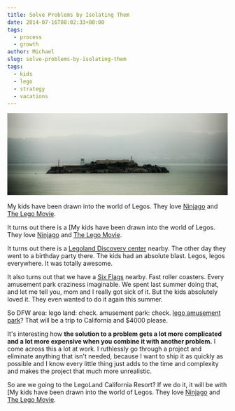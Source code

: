 ```yaml
---
title: Solve Problems by Isolating Them
date: 2014-07-16T08:02:33+00:00
tags:
  - process
  - growth
author: Michael
slug: solve-problems-by-isolating-them
tags:
  - kids
  - lego
  - strategy
  - vacations
---
```

<div class="full-width">
  <img src="/images/feature-solve-problems-by-isolating-them.jpg" alt="Isolate Problems" />
</div>

My kids have been drawn into the world of Legos. They love [Ninjago](http://www.lego.com/en-us/ninjago) and [The Lego Movie](http://www.imdb.com/title/tt1490017/).

It turns out there is a [My kids have been drawn into the world of Legos. They love [Ninjago](http://www.lego.com/en-us/ninjago) and [The Lego Movie](http://www.imdb.com/title/tt1490017/).

It turns out there is a [Legoland Discovery center](http://www.legolanddiscoverycenter.com/dallasfw/) nearby. The other day they went to a birthday party there. The kids had an absolute blast. Legos, legos everywhere. It was totally awesome.

It also turns out that we have a [Six Flags](https://www.sixflags.com/overtexas) nearby. Fast roller coasters. Every amusement park craziness imaginable. We spent last summer doing that, and let me tell you, mom and I really got sick of it. But the kids absolutely loved it. They even wanted to do it again this summer.

So DFW area: lego land: check. amusement park: check. [lego amusement park](http://california.legoland.com/)? That will be a trip to California and $4000 please.

It's interesting how **the solution to a problem gets a lot more complicated and a lot more expensive when you combine it with another problem.** I come across this a lot at work. I ruthlessly go through a project and eliminate anything that isn't needed, because I want to ship it as quickly as possible and I know every little thing just adds to the time and complexity and makes the project that much more unrealistic.

So are we going to the LegoLand California Resort? If we do it, it will be with [My kids have been drawn into the world of Legos. They love [Ninjago](http://www.lego.com/en-us/ninjago) and [The Lego Movie](http://www.imdb.com/title/tt1490017/).